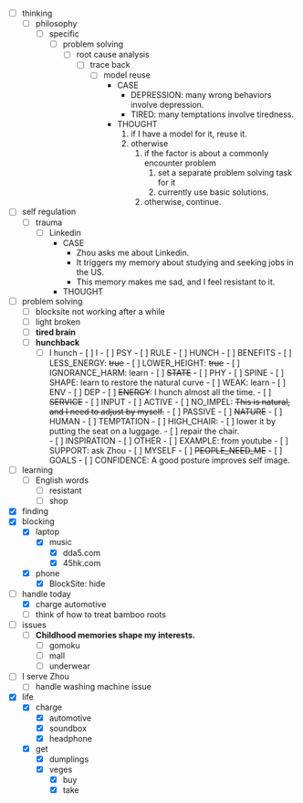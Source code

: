 - [ ] thinking
    - [ ] philosophy
        - [ ] specific
            - [ ] problem solving
                - [ ] root cause analysis
                    - [ ] trace back
                        - [ ] model reuse
                            - CASE
                                - DEPRESSION: many wrong behaviors involve depression. 
                                - TIRED: many temptations involve tiredness.
                            - THOUGHT
                                1. if I have a model for it, reuse it.
                                2. otherwise 
                                    1. if the factor is about a commonly encounter problem
                                         1. set a separate problem solving task for it
                                         2. currently use basic solutions.
                                    2. otherwise, continue.
- [ ] self regulation
    - [ ] trauma
        - [ ] Linkedin
            - CASE
                - Zhou asks me about Linkedin.
                - It triggers my memory about studying and seeking jobs in the US.
                - This memory makes me sad, and I feel resistant to it.
            - THOUGHT
- [ ] problem solving
    - [ ] blocksite not working after a while
    - [ ] light broken
    - [ ] **tired brain**
    - [ ] **hunchback**            
        - [ ] I hunch
                - [ ] I
                    - [ ] PSY
                        - [ ] RULE
                            - [ ] HUNCH
                                - [ ] BENEFITS
                                    - [ ] LESS_ENERGY: ~~true~~
                                    - [ ] LOWER_HEIGHT: ~~true~~
                                - [ ] IGNORANCE_HARM: learn
                        - [ ] ~~STATE~~
                    - [ ] PHY
                        - [ ] SPINE
                            - [ ] SHAPE: learn to restore the natural curve
                            - [ ] WEAK: learn
                - [ ] ENV
                    - [ ] DEP
                        - [ ] ~~ENERGY~~: I hunch almost all the time.
                        - [ ] ~~SERVICE~~
                    - [ ] INPUT
                        - [ ] ACTIVE
                            - [ ] NO_IMPEL: ~~This is natural, and I need to adjust by myself.~~ 
                        - [ ] PASSIVE
                            - [ ] ~~NATURE~~
                            - [ ] HUMAN
                                - [ ] TEMPTATION
                                    - [ ] HIGH_CHAIR: 
                                        - [ ] lower it by putting the seat on a luggage.
                                        - [ ] repair the chair.  
                                - [ ] INSPIRATION
                                    - [ ] OTHER
                                        - [ ] EXAMPLE: from youtube
                                        - [ ] SUPPORT: ask Zhou
                                    - [ ] MYSELF
                                        - [ ] ~~PEOPLE_NEED_ME~~
                                        - [ ] GOALS
                                            - [ ] CONFIDENCE: A good posture improves self image.
- [ ] learning
    - [ ] English words
        - [ ] resistant
        - [ ] shop
- [x] finding
- [x] blocking
    - [x] laptop
        - [x] music
            - [x] dda5.com
            - [x] 45hk.com
    - [x] phone
        - [x] BlockSite: hide
- [ ] handle today
    - [x] charge automotive
    - [ ] think of how to treat bamboo roots
- [ ] issues
    - [ ] **Childhood memories shape my interests.**
        - [ ] gomoku
        - [ ] mall
        - [ ] underwear
- [ ] I serve Zhou
    - [ ] handle washing machine issue
- [x] life
    - [x] charge 
        - [x] automotive
        - [x] soundbox
        - [x] headphone
    - [x] get
        - [x] dumplings
        - [x] veges
            - [x] buy
            - [x] take